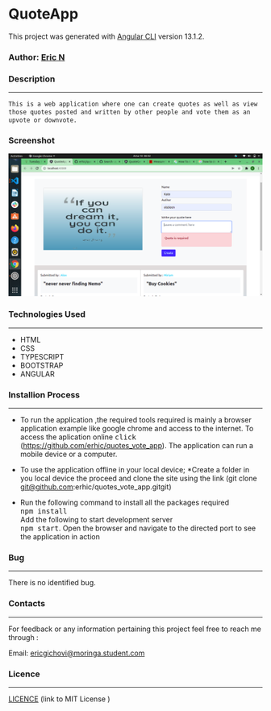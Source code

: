 # QuoteApp

This project was generated with [Angular CLI](https://github.com/angular/angular-cli) version 13.1.2.

### Author:  [Eric N](https://github.com/erhic/quotes_vote_app)

### Description
----
    This is a web application where one can create quotes as well as view those quotes posted and written by other people and vote them as an upvote or downvote.

### Screenshot
<img src="src/assets/images/scrshoot.png"> 





### Technologies Used
----
- HTML
- CSS
- TYPESCRIPT
- BOOTSTRAP
- ANGULAR

### Installion Process
----
* To run the application ,the required tools required is mainly a browser application example like google chrome and access to the internet. To access the aplication online <kbd>click</kbd> (https://github.com/erhic/quotes_vote_app).
The application can run a mobile device or a computer.

* To use the application offline in your local device;
*Create a folder in you local device the proceed and clone the site using the link (git clone git@github.com:erhic/quotes_vote_app.gitgit)

* Run the following command to install all the packages required<br>
<kbd>npm install</kbd><br>
Add the following to start development server<br>
<kbd>npm start</kbd>.
Open the browser and navigate to the directed port to see the application in action

### Bug
----
There is no identified bug.
### Contacts
----
For feedback or any information pertaining this project feel free to reach me through :

Email: ericgichovi@moringa.student.com

### Licence 
---

[ LICENCE](LICENSE) 
 (link to MIT License )

